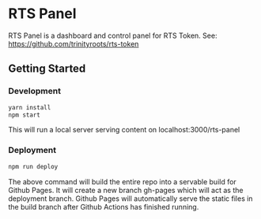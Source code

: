 # RTS Panel

RTS Panel is a dashboard and control panel for RTS Token.
See: https://github.com/trinityroots/rts-token

## Getting Started

### Development
```bash
yarn install
npm start
```
This will run a local server serving content on localhost:3000/rts-panel

### Deployment
```bash
npm run deploy
```
The above command will build the entire repo into a servable build for Github Pages.
It will create a new branch gh-pages which will act as the deployment branch. Github Pages will automatically serve the static files in the build branch after Github Actions has finished running.
